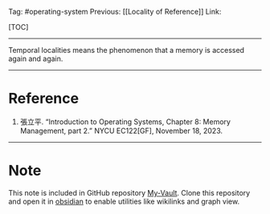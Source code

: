 Tag: #operating-system 
Previous: [[Locality of Reference]]
Link: 

[TOC]

---

Temporal localities means the phenomenon that a memory is accessed again and again.

---

# Reference

1. 張立平. “Introduction to Operating Systems, Chapter 8: Memory Management, part 2.” NYCU EC122[GF], November 18, 2023.

---

# Note

This note is included in GitHub repository [My-Vault](https://github.com/LittleD3092/My-Vault.git). Clone this repository and open it in [obsidian](https://obsidian.md/) to enable utilities like wikilinks and graph view.
